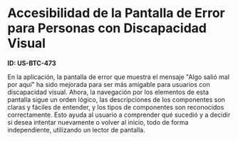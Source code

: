# Accesibilidad de la Pantalla de Error para Personas con Discapacidad Visual

**ID: US-BTC-473**

En la aplicación, la pantalla de error que muestra el mensaje "Algo salió mal por aquí" ha sido mejorada para ser más amigable para usuarios con discapacidad visual. Ahora, la navegación por los elementos de esta pantalla sigue un orden lógico, las descripciones de los componentes son claras y fáciles de entender, y los tipos de componentes son reconocidos correctamente. Esto ayuda al usuario a comprender qué sucedió y a decidir si desea intentar nuevamente o volver al inicio, todo de forma independiente, utilizando un lector de pantalla.